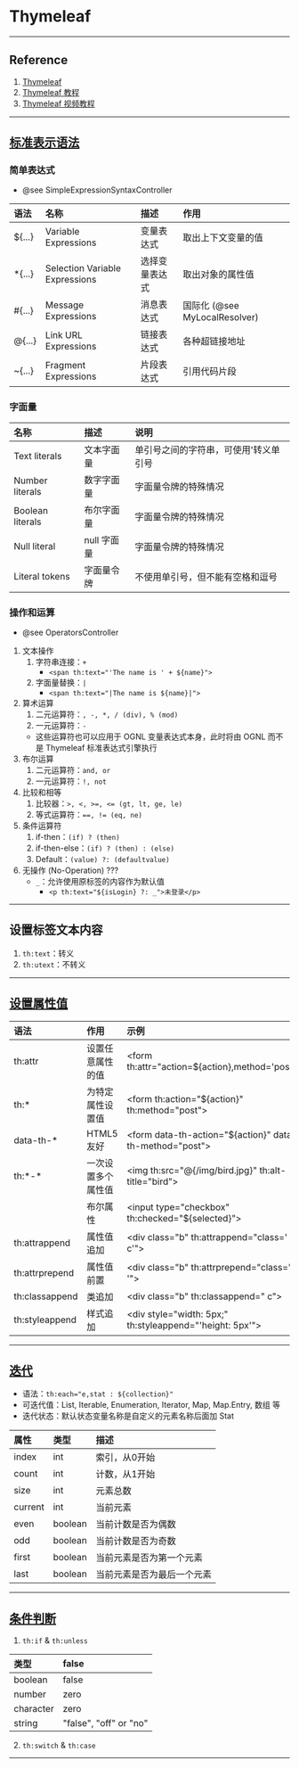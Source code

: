 # Thymeleaf

---
## Reference
1. [Thymeleaf](https://www.thymeleaf.org)
2. [Thymeleaf 教程](https://fanlychie.github.io/post/thymeleaf.html)
3. [Thymeleaf 视频教程](https://www.bilibili.com/video/BV1cq4y1E79S)
---
## [标准表示语法](https://www.thymeleaf.org/doc/tutorials/3.0/usingthymeleaf.html#standard-expression-syntax)
### 简单表达式
- @see SimpleExpressionSyntaxController

| 语法     | 名称                             | 描述      | 作用                         |
|:-------|:-------------------------------|:--------|:---------------------------|
| ${...} | Variable Expressions           | 变量表达式   | 取出上下文变量的值                  |
| *{...} | Selection Variable Expressions | 选择变量表达式 | 取出对象的属性值                   |
| #{...} | Message Expressions            | 消息表达式   | 国际化 (@see MyLocalResolver) |
| @{...} | Link URL Expressions           | 链接表达式   | 各种超链接地址                    |
| ~{...} | Fragment Expressions           | 片段表达式   | 引用代码片段                     |
### 字面量
| 名称               | 描述       | 说明                   |
|:-----------------|:---------|:---------------------|
| Text literals    | 文本字面量    | 单引号之间的字符串，可使用\'转义单引号 |
| Number literals  | 数字字面量    | 字面量令牌的特殊情况           |
| Boolean literals | 布尔字面量    | 字面量令牌的特殊情况           |
| Null literal     | null 字面量 | 字面量令牌的特殊情况           |
| Literal tokens   | 字面量令牌    | 不使用单引号，但不能有空格和逗号     |
### 操作和运算
- @see OperatorsController
1. 文本操作
    1. 字符串连接：`+`
        - `<span th:text="'The name is ' + ${name}">`
    2. 字面量替换：`|`
        - `<span th:text="|The name is ${name}|">`
2. 算术运算
    1. 二元运算符：`, -, *, / (div), % (mod) `
    2. 一元运算符：`-`
    - 这些运算符也可以应用于 OGNL 变量表达式本身，此时将由 OGNL 而不是 Thymeleaf 标准表达式引擎执行
3. 布尔运算
    1. 二元运算符：`and, or`
    2. 一元运算符：`!, not`
4. 比较和相等
    1. 比较器：`>, <, >=, <= (gt, lt, ge, le)`
    2. 等式运算符：`==, != (eq, ne)`
5. 条件运算符
    1. if-then：`(if) ? (then)`
    2. if-then-else：`(if) ? (then) : (else)`
    3. Default：`(value) ?: (defaultvalue)`
6. 无操作 (No-Operation) ???
    - `_`：允许使用原标签的内容作为默认值
        - `<p th:text="${isLogin} ?: _">未登录</p>`
---
## 设置标签文本内容
1. `th:text`：转义
2. `th:utext`：不转义
---
## [设置属性值](https://www.thymeleaf.org/doc/tutorials/3.0/usingthymeleaf.html#setting-attribute-values)
| 语法             | 作用        | 示例                                                             |
|:---------------|:----------|:---------------------------------------------------------------|
| th:attr        | 设置任意属性的值  | &lt;form th:attr="action=${action},method='post'"&gt;          |
| th:*           | 为特定属性设置值  | &lt;form th:action="${action}" th:method="post"&gt;            |
| data-th-*      | HTML5 友好  | &lt;form data-th-action="${action}" data-th-method="post"&gt;  |
| th:\*-\*       | 一次设置多个属性值 | &lt;img th:src="@{/img/bird.jpg}" th:alt-title="bird"&gt;      |
|                | 布尔属性      | &lt;input type="checkbox" th:checked="${selected}"&gt;         |
| th:attrappend  | 属性值追加     | &lt;div class="b" th:attrappend="class=' c'"&gt;               |
| th:attrprepend | 属性值前置     | &lt;div class="b" th:attrprepend="class='a '"&gt;              |
| th:classappend | 类追加       | &lt;div class="b" th:classappend=" c"&gt;                      |
| th:styleappend | 样式追加      | &lt;div style="width: 5px;" th:styleappend="'height: 5px'"&gt; |
---
## [迭代](https://www.thymeleaf.org/doc/tutorials/3.0/usingthymeleaf.html#iteration)
- 语法：`th:each="e,stat : ${collection}"`
- 可迭代值：List, Iterable, Enumeration, Iterator, Map, Map.Entry, 数组 等
- 迭代状态：默认状态变量名称是自定义的元素名称后面加 Stat

| 属性      | 类型      | 描述            |
|:--------|:--------|:--------------|
| index   | int     | 索引，从0开始       |
| count   | int     | 计数，从1开始       |
| size    | int     | 元素总数          |
| current | int     | 当前元素          |
| even    | boolean | 当前计数是否为偶数     |
| odd     | boolean | 当前计数是否为奇数     |
| first   | boolean | 当前元素是否为第一个元素  |
| last    | boolean | 当前元素是否为最后一个元素 |
---
## [条件判断](https://www.thymeleaf.org/doc/tutorials/3.0/usingthymeleaf.html#conditional-evaluation)
1. `th:if` & `th:unless`

| 类型        | false                  |
|:----------|:-----------------------|
| boolean   | false                  |
| number    | zero                   |
| character | zero                   |
| string    | "false", "off" or "no" |
2. `th:switch` & `th:case`
---